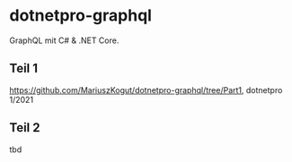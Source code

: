 # dotnetpro-graphql
GraphQL mit C# & .NET Core. 

## Teil 1
https://github.com/MariuszKogut/dotnetpro-graphql/tree/Part1, dotnetpro 1/2021

## Teil 2
tbd 
